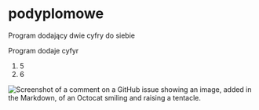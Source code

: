 # podyplomowe
Program dodający dwie cyfry do siebie

Program dodaje cyfyr
1. 5
2. 6

![Screenshot of a comment on a GitHub issue showing an image, added in the Markdown, of an Octocat smiling and raising a tentacle.](https://myoctocat.com/assets/images/base-octocat.svg)